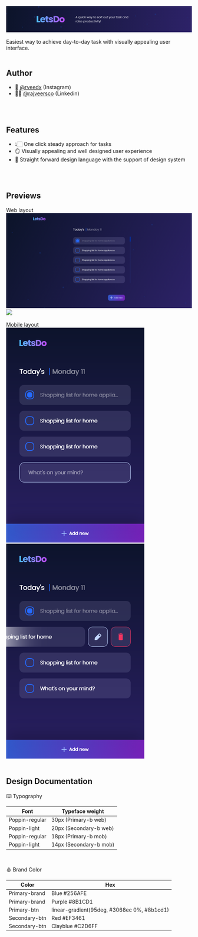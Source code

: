 
<img src="https://github.com/rajveersco/LetsDo/blob/master/Preview/Group%203599%402x.png">

Easiest way to achieve day-to-day task with visually appealing user interface.
<br />
<br />

## Author

- 🥷 [@rveedx](https://www.instagram.com/rveedx/) (Instagram)
-  👨‍💻 [@rajveersco](https://www.linkedin.com/in/rajveersco/) (Linkedin)
<br />
 <br />

## Features

- 👆🏻 One click steady approach for tasks
- 🪞 Visually appealing and well designed user experience
- 📁 Straight forward design language with the support of design system
<br />
<br />

## Previews

Web layout
<br />
<img src="https://github.com/rajveersco/LetsDo/blob/master/Preview/HOME%402x.png">
<img src="https://github.com/rajveersco/LetsDo/blob/master/Preview/Home%20%E2%80%93%202%402x.png">
<br />

Mobile layout
<br />
<img src="https://github.com/rajveersco/LetsDo/blob/master/Preview/Mobile%201%402x.png">
<img src="https://github.com/rajveersco/LetsDo/blob/master/Preview/Mobile%202%402x.png">
<br />
<br />

## Design Documentation

⌨️ Typography

| Font           | Typeface weight                                                                |
| ----------------- | ------------------------------------------------------------------ |
| Poppin-regular |  30px (Primary-b web) |
| Poppin-light| 20px (Secondary-b web) |
| Poppin-regular | 18px (Primary-b mob) |
| Poppin-light | 14px (Secondary-b mob) |

<br />

🩸 Brand Color

| Color             | Hex                                                                |
| ----------------- | ------------------------------------------------------------------ |
| Primary-brand | Blue #256AFE |
| Primary-brand | Purple #8B1CD1 |
| Primary-btn   | linear-gradient(95deg, #3068ec 0%, #8b1cd1) |
| Secondary-btn | Red #EF3461 |
| Secondary-btn | Clayblue #C2D6FF |


